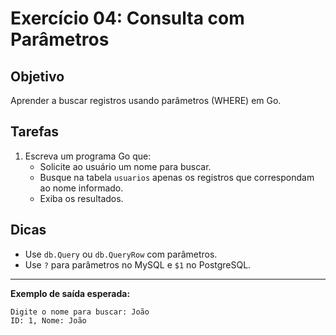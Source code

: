 # Exercício 04: Consulta com Parâmetros

## Objetivo
Aprender a buscar registros usando parâmetros (WHERE) em Go.

## Tarefas
1. Escreva um programa Go que:
   - Solicite ao usuário um nome para buscar.
   - Busque na tabela `usuarios` apenas os registros que correspondam ao nome informado.
   - Exiba os resultados.

## Dicas
- Use `db.Query` ou `db.QueryRow` com parâmetros.
- Use `?` para parâmetros no MySQL e `$1` no PostgreSQL.

---

**Exemplo de saída esperada:**

```
Digite o nome para buscar: João
ID: 1, Nome: João
``` 